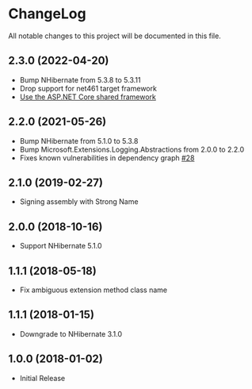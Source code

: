 # ChangeLog

All notable changes to this project will be documented in this file.

## 2.3.0 (2022-04-20)

- Bump NHibernate from 5.3.8 to 5.3.11
- Drop support for net461 target framework
- [Use the ASP.NET Core shared framework](https://docs.microsoft.com/aspnet/core/fundamentals/target-aspnetcore#use-the-aspnet-core-shared-framework)

## 2.2.0 (2021-05-26)

- Bump NHibernate from 5.1.0 to 5.3.8
- Bump Microsoft.Extensions.Logging.Abstractions from 2.0.0 to 2.2.0
- Fixes known vulnerabilities in dependency graph [#28](https://github.com/akunzai/NHibernate.Extensions.Logging/pull/28)

## 2.1.0 (2019-02-27)

- Signing assembly with Strong Name

## 2.0.0 (2018-10-16)

- Support NHibernate 5.1.0

## 1.1.1 (2018-05-18)

- Fix ambiguous extension method class name

## 1.1.1 (2018-01-15)

- Downgrade to NHibernate 3.1.0

## 1.0.0 (2018-01-02)

- Initial Release
